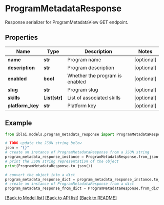 # ProgramMetadataResponse

Response serializer for ProgramMetadataView GET endpoint.

## Properties

Name | Type | Description | Notes
------------ | ------------- | ------------- | -------------
**name** | **str** | Program name | [optional] 
**description** | **str** | Program description | [optional] 
**enabled** | **bool** | Whether the program is enabled | [optional] 
**slug** | **str** | Program slug | [optional] 
**skills** | **List[str]** | List of associated skills | [optional] 
**platform_key** | **str** | Platform key | [optional] 

## Example

```python
from iblai.models.program_metadata_response import ProgramMetadataResponse

# TODO update the JSON string below
json = "{}"
# create an instance of ProgramMetadataResponse from a JSON string
program_metadata_response_instance = ProgramMetadataResponse.from_json(json)
# print the JSON string representation of the object
print(ProgramMetadataResponse.to_json())

# convert the object into a dict
program_metadata_response_dict = program_metadata_response_instance.to_dict()
# create an instance of ProgramMetadataResponse from a dict
program_metadata_response_from_dict = ProgramMetadataResponse.from_dict(program_metadata_response_dict)
```
[[Back to Model list]](../README.md#documentation-for-models) [[Back to API list]](../README.md#documentation-for-api-endpoints) [[Back to README]](../README.md)


